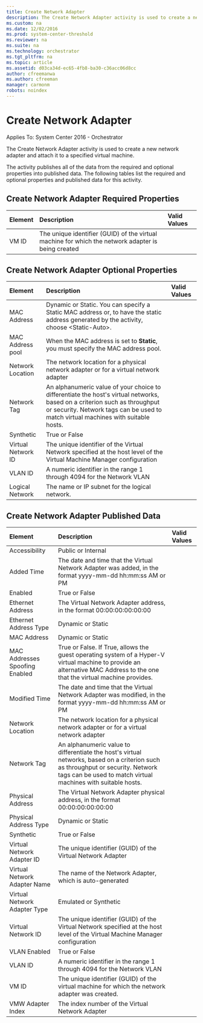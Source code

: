 ```yaml
---
title: Create Network Adapter
description: The Create Network Adapter activity is used to create a new network adapter and attach it to a specified virtual machine.
ms.custom: na
ms.date: 12/02/2016
ms.prod: system-center-threshold
ms.reviewer: na
ms.suite: na
ms.technology: orchestrator
ms.tgt_pltfrm: na
ms.topic: article
ms.assetid: d03ca34d-ec65-4fb8-ba30-c36acc06d8cc
author: cfreemanwa
ms.author: cfreeman
manager: carmonm
robots: noindex
---
```

Create Network Adapter
======================

Applies To: System Center 2016 - Orchestrator

The Create Network Adapter activity is used to create a new network adapter and attach it to a specified virtual machine.

The activity publishes all of the data from the required and optional properties into published data. The following tables list the required and optional properties and published data for this activity.

Create Network Adapter Required Properties
------------------------------------------

| Element | Description   | Valid Values |
|:---|:---|:---|
| VM ID   | The unique identifier (GUID) of the virtual machine for which the network adapter is being created |   |

Create Network Adapter Optional Properties
------------------------------------------

| Element   | Description   | Valid Values |
|:---|:---|:---|
| MAC Address   | Dynamic or Static. You can specify a Static MAC address or, to have the static address generated by the activity, choose &lt;Static-Auto&gt;.   |   |
| MAC Address pool   | When the MAC address is set to **Static**, you must specify the MAC address pool.   |   |
| Network Location   | The network location for a physical network adapter or for a virtual network adapter   |   |
| Network Tag   | An alphanumeric value of your choice to differentiate the host's virtual networks, based on a criterion such as throughput or security. Network tags can be used to match virtual machines with suitable hosts. |   |
| Synthetic   | True or False   |   |
| Virtual Network ID | The unique identifier of the Virtual Network specified at the host level of the Virtual Machine Manager configuration   |   |
| VLAN ID   | A numeric identifier in the range 1 through 4094 for the Network VLAN   |   |
| Logical Network   | The name or IP subnet for the logical network.   |   |

Create Network Adapter Published Data
-------------------------------------

| Element   | Description   | Valid Values |
|:---|:---|:---|
| Accessibility   | Public or Internal   |   |
| Added Time   | The date and time that the Virtual Network Adapter was added, in the format yyyy-mm-dd hh:mm:ss AM or PM   |   |
| Enabled   | True or False   |   |
| Ethernet Address   | The Virtual Network Adapter address, in the format 00:00:00:00:00:00   |   |
| Ethernet Address Type   | Dynamic or Static   |   |
| MAC Address   | Dynamic or Static   |   |
| MAC Addresses Spoofing Enabled | True or False. If True, allows the guest operating system of a Hyper-V virtual machine to provide an alternative MAC Address to the one that the virtual machine provides.   |   |
| Modified Time   | The date and time that the Virtual Network Adapter was modified, in the format yyyy-mm-dd hh:mm:ss AM or PM   |   |
| Network Location   | The network location for a physical network adapter or for a virtual network adapter   |   |
| Network Tag   | An alphanumeric value to differentiate the host's virtual networks, based on a criterion such as throughput or security. Network tags can be used to match virtual machines with suitable hosts. |   |
| Physical Address   | The Virtual Network Adapter physical address, in the format 00:00:00:00:00:00   |   |
| Physical Address Type   | Dynamic or Static   |   |
| Synthetic   | True or False   |   |
| Virtual Network Adapter ID   | The unique identifier (GUID) of the Virtual Network Adapter   |   |
| Virtual Network Adapter Name   | The name of the Network Adapter, which is auto-generated   |   |
| Virtual Network Adapter Type   | Emulated or Synthetic   |   |
| Virtual Network ID   | The unique identifier (GUID) of the Virtual Network specified at the host level of the Virtual Machine Manager configuration   |   |
| VLAN Enabled   | True or False   |   |
| VLAN ID   | A numeric identifier in the range 1 through 4094 for the Network VLAN   |   |
| VM ID   | The unique identifier (GUID) of the virtual machine for which the network adapter was created.   |   |
| VMW Adapter Index   | The index number of the Virtual Network Adapter   |   |
